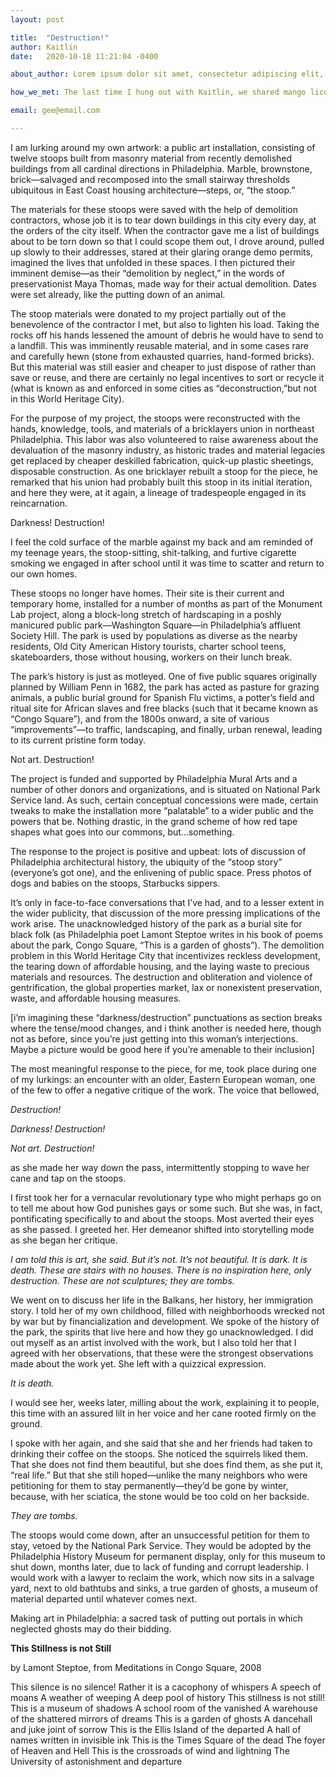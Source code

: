 ```yaml
---
layout: post

title:  "Destruction!"
author: Kaitlin
date:   2020-10-18 11:21:04 -0400

about_author: Lorem ipsum dolor sit amet, consectetur adipiscing elit, sed do eiusmod tempor incididunt ut labore et dolore magna aliqua. Ut enim ad minim veniam, quis nostrud exercitation ullamco laboris nisi ut aliquip ex ea commodo consequat.

how_we_met: The last time I hung out with Kaitlin, we shared mango licorice outside her house, which is down the street from mine in Germantown. Her dog Maybe was there, and we were both stressed but I felt a definitive lift being around her.

email: gee@email.com

---
```

I am lurking around my own artwork: a public art installation, consisting of twelve stoops built from masonry material from recently demolished buildings from all cardinal directions in Philadelphia. Marble, brownstone, brick—salvaged and recomposed into the small stairway thresholds ubiquitous in East Coast housing architecture—steps, or, “the stoop.” 

The materials for these stoops were saved with the help of demolition contractors, whose job it is to tear down buildings in this city every day, at the orders of the city itself. When the contractor gave me a list of buildings about to be torn down so that I could scope them out, I drove around, pulled up slowly to their addresses, stared at their glaring orange demo permits, imagined the lives that unfolded in these spaces. I then pictured their imminent demise—as their “demolition by neglect,” in the words of preservationist Maya Thomas, made way for their actual demolition. Dates were set already, like the putting down of an animal.  

The stoop materials were donated to my project partially out of the benevolence of the contractor I met, but also to lighten his load. Taking the rocks off his hands lessened the amount of debris he would have to  send to a landfill. This was imminently reusable material, and in some cases rare and carefully hewn (stone from exhausted quarries, hand-formed bricks). But this material was still easier and cheaper to just dispose of rather than save or reuse, and there are certainly no legal incentives to sort or recycle it (what is known as and enforced in some cities as “deconstruction,”but not in this World Heritage City).  

For the purpose of my project, the stoops were reconstructed with the hands, knowledge, tools, and materials of a bricklayers union in northeast Philadelphia. This labor was also volunteered to raise awareness about the devaluation of the masonry industry, as historic trades and material legacies  get replaced by  cheaper deskilled fabrication, quick-up plastic sheetings, disposable construction. As one bricklayer rebuilt a stoop for the piece, he remarked that his union had probably built this stoop in its initial iteration, and here they were, at it again, a lineage of tradespeople engaged in its reincarnation.

Darkness! Destruction!

I feel the cold surface of the marble against my back and am reminded of my teenage years, the stoop-sitting, shit-talking, and furtive cigarette smoking we engaged in after school until it was time to scatter and return to our own homes.  

These stoops no longer have homes. Their site is their current and temporary home, installed for a number of months as part of the Monument Lab project, along a block-long stretch of hardscaping in a poshly manicured public park—Washington Square—in Philadelphia’s affluent Society Hill. The park is used by populations as diverse as the nearby residents, Old City American History tourists, charter school teens, skateboarders, those without housing, workers on their lunch break.

The park’s history is just as motleyed. One of five public squares originally planned by William Penn in 1682, the park has acted as pasture for grazing animals, a public burial ground for Spanish Flu victims, a potter’s field and ritual site for African slaves and free blacks (such that it became known as “Congo Square”), and from the 1800s onward, a site of various “improvements”—to traffic, landscaping, and finally, urban renewal, leading to  its current pristine form today. 

Not art. Destruction!

The project is funded and supported by Philadelphia Mural Arts and a number of other donors and organizations, and is situated on National Park Service land. As such, certain conceptual concessions were made, certain tweaks to make the installation more “palatable” to a wider public and the powers that be. Nothing drastic, in the grand scheme of how red tape shapes what goes into our commons, but...something. 

The response to the project is positive and upbeat: lots of discussion of Philadelphia architectural history, the ubiquity of the “stoop story” (everyone’s got one), and the enlivening of public space. Press photos of dogs and babies on the stoops, Starbucks sippers. 

It’s only in face-to-face conversations that I’ve had, and to a lesser extent in the wider publicity, that discussion of the more pressing implications of the work arise. The unacknowledged history of the park as a burial site for black folk (as Philadelphia poet Lamont Steptoe writes in his book of poems about the park, Congo Square, “This is a garden of ghosts”). The demolition problem in this World Heritage City that incentivizes reckless development, the tearing down of affordable housing, and the laying waste to precious materials and resources. The destruction and obliteration and violence of gentrification, the global properties market, lax or nonexistent preservation, waste, and affordable housing measures.

[i’m imagining these “darkness/destruction” punctuations as section breaks where the tense/mood changes, and i think another is needed here, though not as before, since you’re just getting into this woman’s interjections. Maybe a picture would be good here if you’re amenable to their inclusion] 

The most meaningful response to the piece, for me, took place during one of my lurkings: an encounter with an older, Eastern European woman, one of the few to offer a negative critique of the work. The voice that bellowed, 

*Destruction!*

*Darkness! Destruction!*

*Not art. Destruction!*

as she made her way down the pass, intermittently stopping to wave her cane and tap on the stoops. 

I first took her for a vernacular revolutionary type who might perhaps go on to tell me about how God punishes gays or some such. But she was, in fact, pontificating specifically to and about the stoops. Most averted their eyes as she passed. I greeted her. Her demeanor shifted into storytelling mode as she began her critique. 

*I am told this is art, she said. But it’s not. It’s not beautiful. It is dark. It is death. These are stairs with no houses. There is no inspiration here, only destruction. These are not sculptures; they are tombs.*

We went on to discuss her life in the Balkans, her history, her immigration story. I told her of my own childhood, filled with neighborhoods wrecked not by war but by financialization and development. We spoke of the history of the park, the spirits that live here and how they go unacknowledged. I did out myself as an artist involved with the work, but I also told her that I agreed with her observations, that these were the strongest observations made about the work yet. She left with a quizzical expression. 

*It is death.*

I would see her, weeks later, milling about the work, explaining it to people, this time with an assured lilt in her voice and her cane rooted firmly on the ground. 

I spoke with her again, and she said that she and her friends had taken to drinking their coffee on the stoops. She noticed the squirrels liked them. That she does not find them beautiful, but she does find them, as she put it, “real life.” But that she still hoped—unlike the many neighbors who were petitioning for them to stay permanently—they’d be gone by winter, because, with her sciatica, the stone would be too cold on her backside. 

*They are tombs.*

The stoops would come down, after an unsuccessful petition for them to stay, vetoed by the National Park Service. They would be adopted by the Philadelphia History Museum for permanent display, only for this museum to shut down, months later, due to lack of funding and corrupt leadership. I would work with a lawyer to reclaim the work, which now sits in a salvage yard, next to old bathtubs and sinks, a true garden of ghosts, a museum of material departed until whatever comes next. 

Making art in Philadelphia: a sacred task of putting out portals in which neglected ghosts may do their bidding. 


**This Stillness is not Still**
						
by Lamont Steptoe, from Meditations in Congo Square, 2008

This silence is no silence!
Rather it is a cacophony of whispers
A speech of moans
A weather of weeping
A deep pool of history
This stillness is not still!
This is a museum of shadows
A school room of the vanished
A warehouse of the shattered mirrors of dreams
This is a garden of ghosts
A dancehall and juke joint of sorrow
This is the Ellis Island of the departed
A hall of names written in invisible ink
This is the Times Square of the dead
The foyer of Heaven and Hell
This is the crossroads of wind and lightning
The University of astonishment and departure 